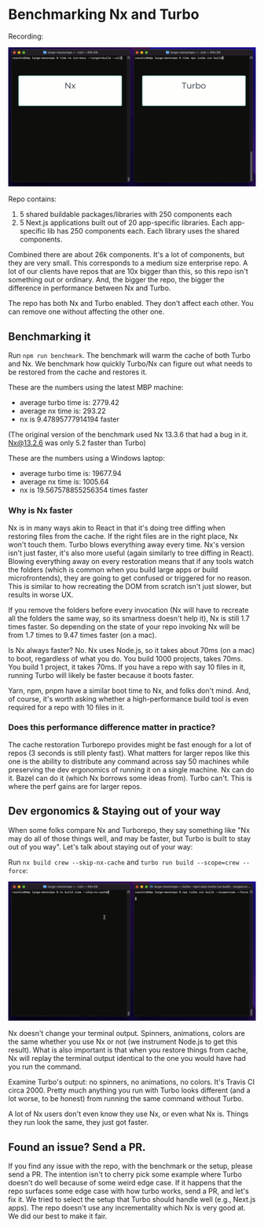# Benchmarking Nx and Turbo

Recording:

![nx-turbo-recording](./readme-assets/turbo-nx-perf.gif)

Repo contains:

1. 5 shared buildable packages/libraries with 250 components each
2. 5 Next.js applications built out of 20 app-specific libraries. Each app-specific lib has 250 components each. Each library uses the shared components.

Combined there are about 26k components. It's a lot of components, but they are very small. This corresponds to a medium size enterprise repo. A lot of our clients have repos that are 10x bigger than this, so this repo isn't something out or ordinary. And, the bigger the repo, the bigger the difference in performance between Nx and Turbo.

The repo has both Nx and Turbo enabled. They don't affect each other. You can remove one without affecting the other one.

## Benchmarking it

Run `npm run benchmark`. The benchmark will warm the cache of both Turbo and Nx. We benchmark how quickly Turbo/Nx can figure out what needs to be restored from the cache and restores it.

These are the numbers using the latest MBP machine:
- average turbo time is: 2779.42
- average nx time is: 293.22
- nx is 9.47895777914194 faster

(The original version of the benchmark used Nx 13.3.6 that had a bug in it. Nx@13.2.6 was only 5.2 faster than Turbo)

These are the numbers using a Windows laptop:
- average turbo time is: 19677.94
- average nx time is: 1005.64
- nx is 19.567578855256354 times faster


### Why is Nx faster

Nx is in many ways akin to React in that it's doing tree diffing when restoring files from the cache. If the right files are in the right place, Nx won't touch them. Turbo blows everything away every time. Nx's version isn't just faster, it's also more useful (again similarly to tree diffing in React). Blowing everything away on every restoration means that if any tools watch the folders (which is common when you build large apps or build microfrontends), they are going to get confused or triggered for no reason. This is similar to  how recreating the DOM from scratch isn't just slower, but results in worse UX.

If you remove the folders before every invocation (Nx will have to recreate all the folders the same way, so its smartness doesn't help it), Nx is still 1.7 times faster. So depending on the state of your repo invoking Nx will be from 1.7 times to 9.47 times faster (on a mac).

Is Nx always faster? No. Nx uses Node.js, so it takes about 70ms (on a mac) to boot, regardless of what you do. You build 1000 projects, takes 70ms. You build 1 project, it takes 70ms. If you have a repo with say 10 files in it, running Turbo will likely be faster because it boots faster.

Yarn, npm, pnpm have a similar boot time to Nx, and folks don't mind. And, of course, it's worth asking whether a high-performance build tool is even required for a repo with 10 files in it.


### Does this performance difference matter in practice?

The cache restoration Turborepo provides might be fast enough for a lot of repos (3 seconds is still plenty fast). What matters for larger repos like this one is the ability to distribute any command across say 50 machines while preserving the dev ergonomics of running it on a single machine. Nx can do it. Bazel can do it (which Nx borrows some ideas from). Turbo can't. This is where the perf gains are for larger repos.


## Dev ergonomics & Staying out of your way

When some folks compare Nx and Turborepo, they say something like "Nx may do all of those things well, and may be faster, but Turbo is built to stay out of you way". Let's talk about staying out of your way:

Run `nx build crew --skip-nx-cache` and `turbo run build --scope=crew --force`:

![terminal outputs](./readme-assets/turbo-nx-terminal.gif)

Nx doesn't change your terminal output. Spinners, animations, colors are the same whether you use Nx or not (we instrument Node.js to get this result). What is also important is that when you restore things from cache, Nx will replay the terminal output identical to the one you would have had you run the command.

Examine Turbo's output: no spinners, no animations, no colors. It's Travis CI circa 2000. Pretty much anything you run with Turbo looks different (and a lot worse, to be honest) from running the same command without Turbo.

A lot of Nx users don't even know they use Nx, or even what Nx is. Things they run look the same, they just got faster.


## Found an issue? Send a PR.

If you find any issue with the repo, with the benchmark or the setup, please send a PR. The intention isn't to cherry pick some example where Turbo doesn't do well because of some weird edge case. If it happens that the repo surfaces some edge case with how turbo works, send a PR, and let's fix it. We tried to select the setup that Turbo should handle well (e.g., Next.js apps). The repo doesn't use any incrementality which Nx is very good at. We did our best to make it fair.
